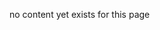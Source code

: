 ﻿[title]: # (Best Practices)
[tags]: # (,)
[priority]: # (10000)

no content yet exists for this page

